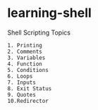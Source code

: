 # learning-shell

Shell Scripting Topics

```text
1. Printing
2. Comments
3. Variables
4. Function
5. Conditions
6. Loops
7. Inputs
8. Exit Status
9. Quotes
10.Redirector
```